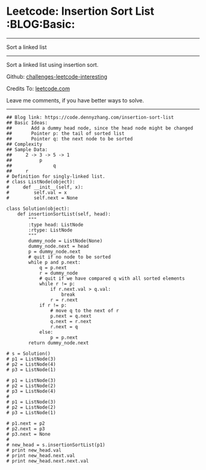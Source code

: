 # Leetcode: Insertion Sort List     :BLOG:Basic:


---

Sort a linked list  

---

Sort a linked list using insertion sort.  

Github: [challenges-leetcode-interesting](https://github.com/DennyZhang/challenges-leetcode-interesting/tree/master/insertion-sort-list)  

Credits To: [leetcode.com](https://leetcode.com/problems/insertion-sort-list/description/)  

Leave me comments, if you have better ways to solve.  

---

    ## Blog link: https://code.dennyzhang.com/insertion-sort-list
    ## Basic Ideas: 
    ##       Add a dummy head node, since the head node might be changed
    ##       Pointer p: the tail of sorted list
    ##       Pointer q: the next node to be sorted
    ## Complexity
    ## Sample Data:
    ##     2 -> 3 -> 5 -> 1
    ##          p
    ##               q
    ##     r
    # Definition for singly-linked list.
    # class ListNode(object):
    #     def __init__(self, x):
    #         self.val = x
    #         self.next = None
    
    class Solution(object):
        def insertionSortList(self, head):
            """
            :type head: ListNode
            :rtype: ListNode
            """
            dummy_node = ListNode(None)
            dummy_node.next = head
            p = dummy_node.next
            # quit if no node to be sorted
            while p and p.next:
                q = p.next
                r = dummy_node
                # quit if we have compared q with all sorted elements
                while r != p:
                    if r.next.val > q.val:
                        break
                    r = r.next
                if r != p:
                    # move q to the next of r
                    p.next = q.next
                    q.next = r.next
                    r.next = q
                else:
                    p = p.next
            return dummy_node.next
    
    # s = Solution()
    # p1 = ListNode(3)
    # p2 = ListNode(4)
    # p3 = ListNode(1)
    
    # p1 = ListNode(3)
    # p2 = ListNode(2)
    # p3 = ListNode(4)
    # 
    # p1 = ListNode(3)
    # p2 = ListNode(2)
    # p3 = ListNode(1)
    
    # p1.next = p2
    # p2.next = p3
    # p3.next = None
    # 
    # new_head = s.insertionSortList(p1)
    # print new_head.val
    # print new_head.next.val
    # print new_head.next.next.val